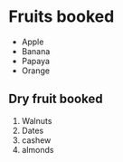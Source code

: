 # Fruits booked
- Apple
- Banana
- Papaya
- Orange
## Dry fruit booked
1. Walnuts
2. Dates
3. cashew
4. almonds

